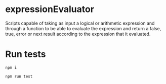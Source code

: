 # expressionEvaluator
Scripts capable of taking as input a logical or arithmetic expression and through a function to be able to evaluate the expression and return a false, true, error or next result according to the expression that it evaluated.

# Run tests

```
npm i
```

```
npm run test
```

